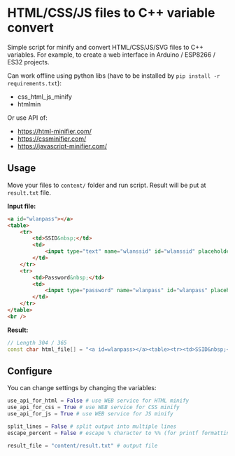 # HTML/CSS/JS files to C++ variable convert

Simple script for minify and convert HTML/CSS/JS/SVG files to C++ variables. For example, to create a web interface in Arduino / ESP8266 / ES32 projects.

Can work offline using python libs (have to be installed by `pip install -r requirements.txt`):
* css_html_js_minify
* htmlmin

Or use API of:
* https://html-minifier.com/
* https://cssminifier.com/
* https://javascript-minifier.com/

## Usage

Move your files to `content/` folder and run script. Result will be put at `result.txt` file.

**Input file:**
```html
<a id="wlanpass"></a>
<table>
	<tr>
		<td>SSID&nbsp;</td>
		<td>
			<input type="text" name="wlanssid" id="wlanssid" placeholder="Enter name" value="" maxlength="34" />
		</td>
	</tr>
	<tr>
		<td>Password&nbsp;</td>
		<td>
			<input type="password" name="wlanpass" id="wlanpass" placeholder="Enter password" value="" maxlength="64" />
		</td>
	</tr>
</table>
<br />
```

**Result:**
```c++
// Length 304 / 365
const char html_file[] = "<a id=wlanpass></a><table><tr><td>SSID&nbsp;</td><td><input type=text name=wlanssid id=wlanssid placeholder=\"Enter name\" value maxlength=34></td></tr><tr><td>Password&nbsp;</td><td><input type=password name=wlanpass id=wlanpass placeholder=\"Enter password\" value maxlength=64></td></tr></table><br>";

```

## Configure

You can change settings by changing the variables:
```py
use_api_for_html = False # use WEB service for HTML minify
use_api_for_css = True # use WEB service for CSS minify
use_api_for_js = True # use WEB service for JS minify

split_lines = False # split output into multiple lines
escape_percent = False # escape % character to %% (for printf formatting string)

result_file = "content/result.txt" # output file
```
